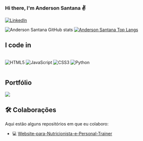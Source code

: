 ### Hi there, I'm Anderson Santana ✌

[![LinkedIn](https://img.shields.io/badge/LinkedIn-0077B5?style=for-the-badge&logo=linkedin&logoColor=white)](https://www.linkedin.com/in/anderson-santana94/)

![Anderson Santana GitHub stats](https://github-readme-stats.vercel.app/api?username=andersonfs94&show_icons=true&theme=tokyonight)
[![Anderson Santana Top Langs](https://github-readme-stats.vercel.app/api/top-langs/?username=andersonfs94&layout=compact)](https://github.com/anuraghazra/github-readme-stats)

## I code in
<div style="display:inline_block"><br>
  <img align="center" alt="HTML5" src="https://img.shields.io/badge/HTML5-E34F26?style=for-the-badge&logo=html5&logoColor=white"/>
  <img align="center" alt="JavaScript" src="https://img.shields.io/badge/JavaScript-F7DF1E?style=for-the-badge&logo=javascript&logoColor=black"/>
  <img align="center" alt="CSS3" src="https://img.shields.io/badge/CSS3-1572B6?style=for-the-badge&logo=css3&logoColor=white"/>
  <img align="center" alt="Python" src="https://img.shields.io/badge/Python-14354C?style=for-the-badge&logo=python&logoColor=white"/>
</div></br>

## Portfólio

<a href="https://andersonfs94.github.io" target="_blank"><img src="https://img.icons8.com/?size=100&id=XhDBVc7IBFl9&format=png&color=000000"/></a>

## 🛠️ Colaborações

Aqui estão alguns repositórios em que eu colaboro:

- 💻 [Website-para-Nutricionista-e-Personal-Trainer](https://github.com/JulioCesarSantosdv/Website-para-Nutricionista-e-Personal-Trainer)
